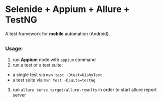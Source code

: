 # Selenide + Appium + Allure + TestNG
A test framework for **mobile** automation (Android).
##
### Usage:
1. run **Appium** node with `appium` command
2. run a test or a test suite:
* a single test via `mvn test -Dtest=GiphyTest`
* a test suite via `mvn test -Dsuite=testng`
3. run `allure serve target/allure-results` in order to start allure report server
##
